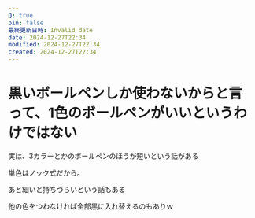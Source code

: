 ```yaml
---
Q: true
pin: false
最終更新日時: Invalid date
date: 2024-12-27T22:34
modified: 2024-12-27T22:34
created: 2024-12-27T22:34
---
```

# 黒いボールペンしか使わないからと言って、1色のボールペンがいいというわけではない

実は、3カラーとかのボールペンのほうが短いという話がある

単色はノック式だから。

あと細いと持ちづらいという話もある

他の色をつわなければ全部黒に入れ替えるのもありｗ